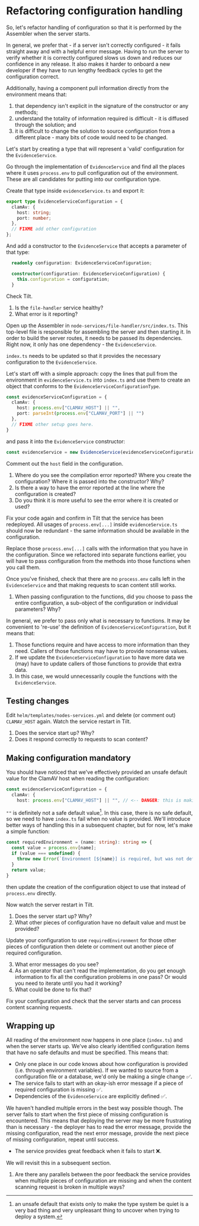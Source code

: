 # Refactoring configuration handling

So, let's refactor handling of configuration so that it is performed by the Assembler when the server starts.

In general, we prefer that - if a server isn't correctly configured - it fails straight away and with a helpful error message. Having to run the server to verify whether it is correctly configured slows us down and reduces our confidence in any release. It also makes it harder to onboard a new developer if they have to run lengthy feedback cycles to get the configuration correct.

Additionally, having a component pull information directly from the environment means that:
1. that dependency isn't explicit in the signature of the constructor or any methods;
2. understand the totality of information required is difficult - it is diffused through the solution; and
3. it is difficult to change the solution to source configuration from a different place - many bits of code would need to be changed.

Let's start by creating a type that will represent a 'valid' configuration for the `EvidenceService`.

Go through the implementation of `EvidenceService` and find all the places where it uses `process.env` to pull configuration out of the environment. These are all candidates for putting into our configuration type.

Create that type inside `evidenceService.ts` and export it:

```typescript
export type EvidenceServiceConfiguration = {
  clamAv: {
    host: string;
    port: number;
  },
  // FIXME add other configuration
};
```

And add a constructor to the `EvidenceService` that accepts a parameter of that type:

```typescript
  readonly configuration: EvidenceServiceConfiguration;

  constructor(configuration: EvidenceServiceConfiguration) {
    this.configuration = configuration;
  }
```

Check Tilt.

1. Is the `file-handler` service healthy?
2. What error is it reporting?

Open up the Assembler in `node-services/file-handler/src/index.ts`. This top-level file is responsible for assembling the server and then starting it. In order to build the server routes, it needs to be passed its dependencies. Right now, it only has one dependency - the `EvidenceService`.

`index.ts` needs to be updated so that it provides the necessary configuration to the `EvidenceService`.

Let's start off with a simple approach: copy the lines that pull from the environment in `evidenceService.ts` into `index.ts` and use them to create an object that conforms to the `EvidenceServiceConfigurationType`.

```typescript
const evidenceServiceConfiguration = {
  clamAv: {
    host: process.env["CLAMAV_HOST"] || "",
    port: parseInt(process.env["CLAMAV_PORT"] || "")
  },
  // FIXME other setup goes here.
}
```

and pass it into the `EvidenceService` constructor:

```typescript
const evidenceService = new EvidenceService(evidenceServiceConfiguration);
```

Comment out the `host` field in the configuration.

1. Where do you see the compilation error reported? Where you create the configuration? Where it is passed into the constructor? Why?
2. Is there a way to have the error reported at the line where the configuration is created?
3. Do you think it is more useful to see the error where it is created or used?

Fix your code again and confirm in Tilt that the service has been redeployed. All usages of `process.env[...]` inside `evidenceService.ts` should now be redundant - the same information should be available in the configuration.

Replace those `process.env[...]` calls with the information that you have in the configuration. Since we refactored into separate functions earlier, you will have to pass configuration from the methods into those functions when you call them.

Once you've finished, check that there are no `process.env` calls left in the `EvidenceService` and that making requests to scan content still works.

1. When passing configuration to the functions, did you choose to pass the entire configuration, a sub-object of the configuration or individual parameters? Why?

In general, we prefer to pass only what is necessary to functions. It may be convenient to 're-use' the definition of `EvidenceServiceConfiguration`, but it means that:

1. Those functions require and have access to more information than they need. Callers of those functions may have to provide nonsense values.
2. If we update the `EvidenceServiceConfiguration` to have more data we (may) have to update callers of those functions to provide that extra data.
3. In this case, we would unnecessarily couple the functions with the `EvidenceService`.

## Testing changes

Edit `helm/templates/nodes-services.yml` and delete (or comment out) `CLAMAV_HOST` again. Watch the service restart in Tilt.

1. Does the service start up? Why?
2. Does it respond correctly to requests to scan content?

## Making configuration mandatory

You should have noticed that we've effectively provided an unsafe default value for the ClamAV host when reading the configuration:

```typescript
const evidenceServiceConfiguration = {
  clamAv: {
    host: process.env["CLAMAV_HOST"] || "", // <-- DANGER: this is making "" our unsafe default.
```

`""` is definitely not a safe default value[^1]. In this case, there is no safe default, so we need to have `index.ts` fail when no value is provided. We'll introduce better ways of handling this in a subsequent chapter, but for now, let's make a simple function:

```typescript
const requiredEnvironment = (name: string): string => {
  const value = process.env[name];
  if (value === undefined) {
    throw new Error(`Environment [${name}] is required, but was not defined, failing.`);
  }
  return value;
}
```

then update the creation of the configuration object to use that instead of `process.env` directly.

Now watch the server restart in Tilt.

1. Does the server start up? Why?
2. What other pieces of configuration have no default value and must be provided?

Update your configuration to use `requiredEnvironment` for those other pieces of configuration then delete or comment out another piece of required configuration.

3. What error messages do you see?
5. As an operator that can't read the implementation, do you get enough information to fix all the configuration problems in one pass? Or would you need to iterate until you had it working?
5. What could be done to fix that?

Fix your configuration and check that the server starts and can process content scanning requests.

## Wrapping up

All reading of the environment now happens in one place (`index.ts`) and when the server starts up. We've also clearly identified configuration items that have no safe defaults and must be specified. This means that:

* Only one place in our code knows about how configuration is provided (i.e. through environment variables). If we wanted to source from a configuration file or a database, we'd only be making a single change ✅.
* The service fails to start with an okay-ish error message if a piece of required configuration is missing ✅.
* Dependencies of the `EvidenceService` are explicitly defined ✅.

We haven't handled multiple errors in the best way possible though. The server fails to start when the first piece of missing configuration is encountered. This means that deploying the server may be more frustrating than is necessary - the deployer has to read the error message, provide the missing configuration, read the next error message, provide the next piece of missing configuration, repeat until success.

* The service provides great feedback when it fails to start ❌.

We will revisit this in a subsequent section.

1. Are there any parallels between the poor feedback the service provides when multiple pieces of configuration are missing and when the content scanning request is broken in multiple ways?

[^1]: an unsafe default that exists only to make the type system be quiet is a very bad thing and very unpleasant thing to uncover when trying to deploy a system.
